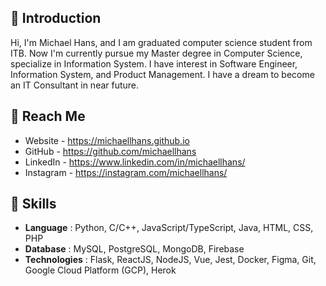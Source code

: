 ## 👋 Introduction
Hi, I'm Michael Hans, and I am graduated computer science student from ITB. Now I'm currently pursue my Master degree in Computer Science, specialize in Information System. I have interest in Software Engineer, Information System, and Product Management. I have a dream to become an IT Consultant in near future.

## 👀 Reach Me
* Website - https://michaellhans.github.io
* GitHub - https://github.com/michaellhans
* LinkedIn - https://www.linkedin.com/in/michaellhans/
* Instagram - https://instagram.com/michaellhans/

## 🌱 Skills
* **Language** : Python, C/C++, JavaScript/TypeScript, Java, HTML, CSS, PHP
* **Database**	: MySQL, PostgreSQL, MongoDB, Firebase
* **Technologies**	: Flask, ReactJS, NodeJS, Vue, Jest, Docker, Figma, Git, Google Cloud Platform (GCP), Herok
